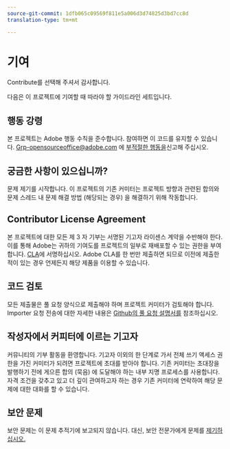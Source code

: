```yaml
---
source-git-commit: 1dfb065c09569f811e5a006d3d74825d3bd7cc8d
translation-type: tm+mt

---
```

# 기여

Contribute를 선택해 주셔서 감사합니다.

다음은 이 프로젝트에 기여할 때 따라야 할 가이드라인 세트입니다.

## 행동 강령

본 프로젝트는 Adobe 행동 [](code-of-conduct.md)수칙을 준수합니다. 참여하면 이 코드를 유지할 수 있습니다. Grp-opensourceoffice@adobe.com 에
[부적절한 행동을](mailto:Grp-opensourceoffice@adobe.com)신고해 주십시오.

## 궁금한 사항이 있으십니까?

문제 제기를 시작합니다. 이 프로젝트의 기존 커미터는 프로젝트 방향과 관련된 합의와 문제 스레드
내 문제 해결 방법 (해당되는 경우) 을
해결하기 위해 작동합니다.

## Contributor License Agreement

본 프로젝트에 대한 모든 제 3 자 기부는 서명된 기고자
라이센스 계약을 수반해야 한다. 이를 통해 Adobe는 귀하의 기여도를
프로젝트의 일부로 재배포할 수 있는 권한을 부여합니다. [CLA](http://opensource.adobe.com/cla.html)에 서명하십시오. Adobe CLA를 한 번만 제출하면
되므로 이전에 제출한 적이 있는 경우 언제든지 해당 제품을 이용할 수 있습니다.

## 코드 검토

모든 제출물은 풀 요청 양식으로 제출해야 하며 프로젝트 커미터가 검토해야
합니다. Importer 요청 전송에 대한 자세한 내용은 [Github의 풀 요청 설명서를](https://help.github.com/articles/about-pull-requests/)
참조하십시오.

<!--
Lastly, please follow the [pull request template](PULL_REQUEST_TEMPLATE.md) when
submitting a pull request!
-->

## 작성자에서 커피터에 이르는 기고자

커뮤니티의 기부 활동을 환영합니다. 기고자 이외의 한 단계로 가서
전체 쓰기 액세스 권한을 가진 커미터가 되려면 프로젝트에 초대를 받아야 합니다. 기존 커미터는 초대장을
발행하기 전에 게으른 합의 (묵음) 에 도달해야 하는 내부 지명
프로세스를 사용합니다. 자격 조건을 갖추고 있고 더 깊이 관여하고자 하는 경우 기존 커미터에 연락하여 해당 문제에 대한 대화를 할 수 있습니다.

## 보안 문제

보안 문제는 이 문제 추적기에 보고되지 않습니다. 대신, 보안 전문가에게 문제를 [제기하십시오.](https://helpx.adobe.com/security/alertus.html)
